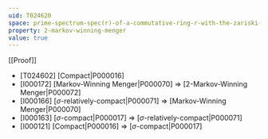 ```yaml
---
uid: T024620
space: prime-spectrum-spec(r)-of-a-commutative-ring-r-with-the-zariski-topology
property: 2-markov-winning-menger
value: true
---
```

[[Proof]]

* [T024602] [Compact|P000016]
* [I000172] [Markov-Winning Menger|P000070] => [2-Markov-Winning Menger|P000072]
* [I000166] [$\sigma$-relatively-compact|P000071] => [Markov-Winning Menger|P000070]
* [I000163] [$\sigma$-compact|P000017] => [$\sigma$-relatively-compact|P000071]
* [I000121] [Compact|P000016] => [$\sigma$-compact|P000017]

